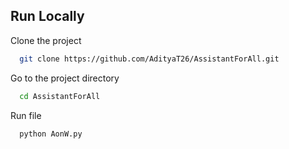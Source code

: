 
## Run Locally

Clone the project

```bash
  git clone https://github.com/AdityaT26/AssistantForAll.git
```

Go to the project directory

```bash
  cd AssistantForAll
```

Run file

```bash
  python AonW.py
```

